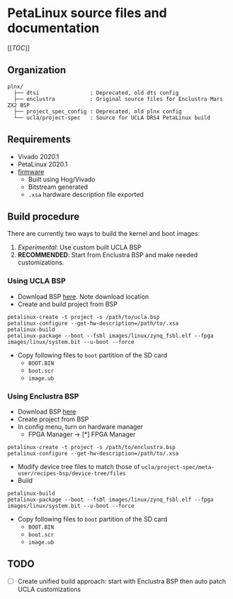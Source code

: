 # PetaLinux source files and documentation

[[_TOC_]]

## Organization

``` {.example}
plnx/
  ├── dtsi                : Deprecated, old dts config
  ├── enclustra           : Original source files for Enclustra Mars ZX2 BSP
  ├── project_spec_config : Deprecated, old plnx config
  └── ucla/project-spec   : Source for UCLA DRS4 PetaLinux build
```

## Requirements
 * Vivado 2020.1
 * PetaLinux 2020.1
 * [firmware](https://gitlab.com/ucla-gaps-tof/firmware)
   * Built using Hog/Vivado
   * Bitstream generated
   * `.xsa` hardware description file exported

## Build procedure

There are currently two ways to build the kernel and boot images:

 1. *Experimental*: Use custom built UCLA BSP
 2. **RECOMMENDED**: Start from Enclustra BSP and make needed customizations.

### Using UCLA BSP

 * Download BSP [here](https://gaps1.astro.ucla.edu/gaps/media/drsdev/ucla_drs4_v2_3_xilinx2020_1.bsp). Note download location
 * Create and build project from BSP
```
petalinux-create -t project -s /path/to/ucla.bsp
petalinux-configure --get-hw-description=/path/to/.xsa
petalinux-build
petalinux-package --boot --fsbl images/linux/zynq_fsbl.elf --fpga images/linux/system.bit --u-boot --force
```
 * Copy following files to `boot` partition of the SD card
   * `BOOT.BIN`
   * `boot.scr`
   * `image.ub`
  
### Using Enclustra BSP

 * Download BSP [here](https://github.com/enclustra/Mars_ZX2_EB1_Reference_Design/releases/download/2020.1_v1.1.0/Petalinux_MA-ZX2-10-2I-D9_EB1_SD.bsp)
 * Create project from BSP
 * In config menu, turn on hardware manager
   * FPGA Manager -> [*] FPGA Manager
```
petalinux-create -t project -s /path/to/enclustra.bsp
petalinux-configure --get-hw-description=/path/to/.xsa
```
 * Modify device tree files to match those of `ucla/project-spec/meta-user/recipes-bsp/device-tree/files` 
 * Build
```
petalinux-build
petalinux-package --boot --fsbl images/linux/zynq_fsbl.elf --fpga images/linux/system.bit --u-boot --force
```
 * Copy following files to `boot` partition of the SD card
   * `BOOT.BIN`
   * `boot.scr`
   * `image.ub`

## TODO
- [ ] Create unified build approach: start with Enclustra BSP then auto patch UCLA customizations

